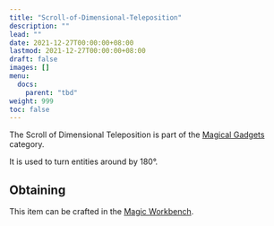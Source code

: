 ```yaml
---
title: "Scroll-of-Dimensional-Teleposition"
description: ""
lead: ""
date: 2021-12-27T00:00:00+08:00
lastmod: 2021-12-27T00:00:00+08:00
draft: false
images: []
menu: 
  docs:
    parent: "tbd"
weight: 999
toc: false
---
```


The Scroll of Dimensional Teleposition is part of the [Magical Gadgets](https://github.com/Slimefun/Slimefun4/wiki/Magical-Gadgets) category.  

It is used to turn entities around by 180°.

## Obtaining

This item can be crafted in the [Magic Workbench](https://github.com/Slimefun/Slimefun4/wiki/Magic-Workbench).
